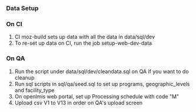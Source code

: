### Data Setup

### On CI
1. CI moz-build sets up data with all the data in data/sql/dev
2. To re-set up data on CI, run the job setup-web-dev-data

### On QA
1. Run the script under data/sql/dev/cleandata.sql on QA if you want to do cleanup
2. Run sql scripts in sql/qa/seed.sql to set up programs, geographic_levels and facility_type
3. On openlmis web portal, set up Processing schedule with code "M"
4. Upload csv V1 to V13 in order on QA's upload screen